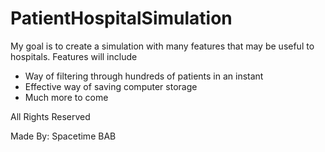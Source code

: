 # PatientHospitalSimulation

My goal is to create a simulation with many features that may be useful to hospitals.
Features will include
  - Way of filtering through hundreds of patients in an instant
  - Effective way of saving computer storage
  - Much more to come


All Rights Reserved

Made By: Spacetime BAB
